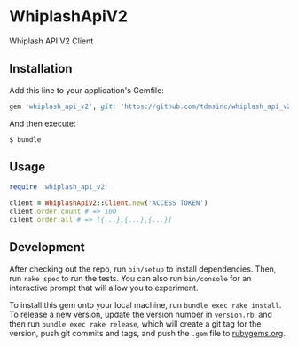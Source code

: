 # WhiplashApiV2

Whiplash API V2 Client

## Installation

Add this line to your application's Gemfile:

```ruby
gem 'whiplash_api_v2', git: 'https://github.com/tdmsinc/whiplash_api_v2'
```

And then execute:

    $ bundle

## Usage

```ruby
require 'whiplash_api_v2'

client = WhiplashApiV2::Client.new('ACCESS TOKEN')
client.order.count # => 100
cilent.order.all # => [{...},{...},{...}]
```

## Development

After checking out the repo, run `bin/setup` to install dependencies. Then, run `rake spec` to run the tests. You can also run `bin/console` for an interactive prompt that will allow you to experiment.

To install this gem onto your local machine, run `bundle exec rake install`. To release a new version, update the version number in `version.rb`, and then run `bundle exec rake release`, which will create a git tag for the version, push git commits and tags, and push the `.gem` file to [rubygems.org](https://rubygems.org).
